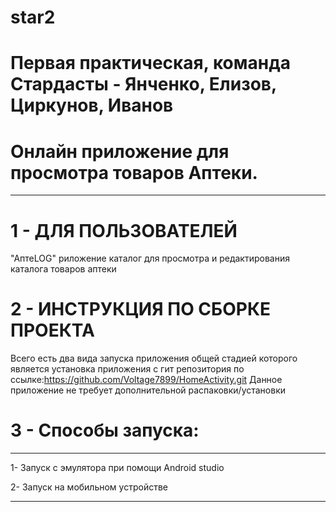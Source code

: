 # star2
# Первая практическая, команда Стардасты - Янченко, Елизов, Циркунов, Иванов
# Онлайн приложение для просмотра товаров Аптеки.
***

# 1 - ДЛЯ ПОЛЬЗОВАТЕЛЕЙ
"АптеLOG" риложение каталог для просмотра и редактирования каталога товаров аптеки

# 2 - ИНСТРУКЦИЯ ПО СБОРКЕ ПРОЕКТА
Всего есть два вида запуска приложения общей стадией которого является установка приложения с гит репозитория по ссылке:https://github.com/Voltage7899/HomeActivity.git
Данное приложение не требует дополнительной распаковки/установки

# 3 - Способы запуска:
***
1- Запуск с эмулятора при помощи Android studio

2- Запуск на мобильном устройстве

***
